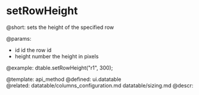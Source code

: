 setRowHeight
=============


@short: sets the height of the specified row
	

@params:
- id	 id		the row id
- height	number		the height in pixels

@example:
dtable.setRowHeight("r1", 300);

@template:	api_method
@defined:	ui.datatable	
@related:
	datatable/columns_configuration.md
    datatable/sizing.md
@descr:


